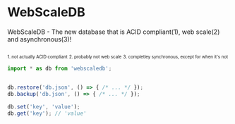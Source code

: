 # WebScaleDB
WebScaleDB - The new database that is ACID compliant(1), web scale(2) and asynchronous(3)!

<sub><sub>1. not actually ACID compliant</sub></sub>
<sub><sub>2. probably not web scale</sub></sub>
<sub><sub>3. completley synchronous, except for when it's not</sub></sub>

```javascript
import * as db from 'webscaledb';


db.restore('db.json', () => { /* ... */ });
db.backup('db.json', () => { /* ... */ });

db.set('key', 'value');
db.get('key'); // 'value'
```